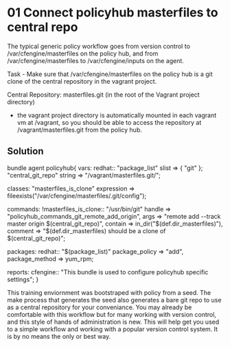 01 Connect policyhub masterfiles to central repo
================================================

The typical generic policy workflow goes from version control to
/var/cfengine/masterfiles on the policy hub, and from /var/cfengine/masterfiles
to /var/cfengine/inputs on the agent.

Task - Make sure that /var/cfengine/masterfiles on the policy hub is a git clone of the central repository in the vagrant project. 

Central Repository: masterfiles.git (in the root of the Vagrant project directory)
* the vagrant project directory is automatically mounted in each vagrant vm at /vagrant, so you should be able to access the repository at /vagrant/masterfiles.git from the policy hub.


Solution
--------

bundle agent policyhub{
vars:
  redhat::
    "package_list" slist => { "git" };
    "central_git_repo" string => "/vagrant/masterfiles.git/";


classes:
  "masterfiles_is_clone" expression => fileexists("/var/cfengine/masterfiles/.git/config");

commands:
  !masterfiles_is_clone::
    "/usr/bin/git"
      handle => "policyhub_commands_git_remote_add_origin",
      args => "remote add --track master origin $(central_git_repo)",
      contain => in_dir("$(def.dir_masterfiles)"),
      comment => "$(def.dir_masterfiles) should be a clone of $(central_git_repo)";

packages:
  redhat::
    "$(package_list)"
      package_policy => "add",
      package_method => yum_rpm;

reports:
  cfengine::
    "This bundle is used to configure policyhub specific settings";
}



This training enviornment was bootstraped with policy from a seed. The make process that generates the seed also generates a bare git repo to use as a central repository for your conveniance. You may already be comfortable with this workflow but for many working with version control, and this style of hands of administration is new. This will help get you used to a simple workflow and working with a popular version control system. It is by no means the only or best way.
